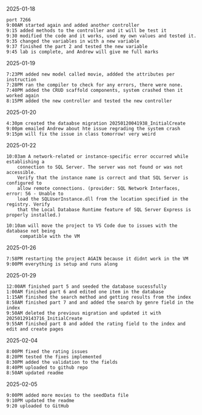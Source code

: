 
2025-01-18

    port 7266
	9:00AM started again and added another controller
	9:15 added methods to the controller and it will be test it
	9:30 modified the code and it works, used my own values and tested it.
	9:35 changed the variables in with a new variable
	9:37 finished the part 2 and tested the new variable
	9:45 lab is complete, and Andrew will give me full marks

2025-01-19

	7:23PM added new model called movie, addded the attributes per instruction
	7:28PM ran the compiler to check for any errors, there were none.
	7:40PM added the CRUD scaffold components, system crashed then it worked again
	8:15PM added the new controller and tested the new controller

2025-01-20

	4:30pm created the dataabse migration 20250120041938_InitialCreate
	9:00pm emailed Andrew about hte issue regrading the system crash
	9:15pm will fix the issue in class tomorrow! very weird

2025-01-22

	10:03am A network-related or instance-specific error occurred while establishing a 
		connection to SQL Server. The server was not found or was not accessible.
		Verify that the instance name is correct and that SQL Server is configured to
		allow remote connections. (provider: SQL Network Interfaces, error: 56 - Unable to
		load the SQLUserInstance.dll from the location specified in the registry. Verify
		that the Local Database Runtime feature of SQL Server Express is properly installed.)

	10:10am will move the project to VS Code due to issues with the database not being
		 compatible with the VM

2025-01-26

	7:58PM restarting the project AGAIN because it didnt work in the VM 
	9:00PM everything is setup and runs along

2025-01-29

	12:00AM finished part 5 and seeded the database sucessfully
	1:00AM finished part 6 and edited one item in the database
	1:15AM finished the search method and getting results from the index
	8:58AM finished part 7 and and added the search by genre field in the index
	9:50AM deleted the previous migration and updated it with 20250129143716_InitialCreate
	9:55AM finished part 8 and added the rating field to the index and edit and create pages

2025-02-04

	8:00PM fixed the rating issues
	8:20PM tested the fixes implemented
	8:30PM added the validation to the fields
	8:40PM uploaded to github repo
	8:50AM updated readme
	
2025-02-05

	9:00PM added more movies to the seedData file
	9:10PM updated the readme
	9:20 uploaded to GitHub

